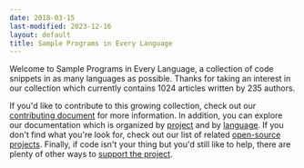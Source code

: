 ```yaml
---
date: 2018-03-15
last-modified: 2023-12-16
layout: default
title: Sample Programs in Every Language
---
```


Welcome to Sample Programs in Every Language, a collection of code snippets in as many languages as possible. Thanks for taking an interest in our collection which currently contains 1024 articles written by 235 authors.

If you'd like to contribute to this growing collection, check out our [contributing document](https://github.com/TheRenegadeCoder/sample-programs/blob/master/.github/CONTRIBUTING.md) for more information. In addition, you can explore our documentation which is organized by [project](/projects) and by [language](/languages). If you don't find what you're look for, check out our list of related [open-source projects](/related). Finally, if code isn't your thing but you'd still like to help, there are plenty of other ways to [support the project](https://therenegadecoder.com/updates/5-ways-you-can-support-the-renegade-coder/).